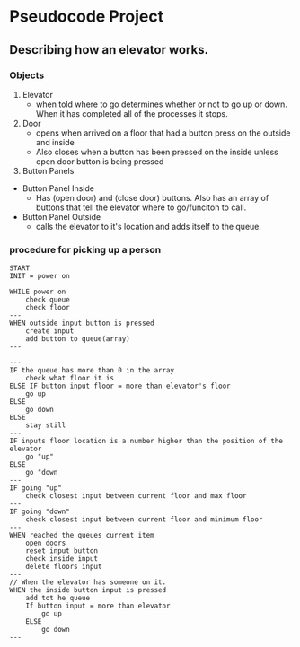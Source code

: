 # Pseudocode Project
## Describing how an elevator works.
### Objects
1. Elevator
    * when told where to go determines whether or not to go up or down. When it has completed all of the processes it stops.
2. Door
    * opens when arrived on a floor that had a button press on the outside and inside
    * Also closes when a button has been pressed on the inside unless open door button is being pressed
3. Button Panels
  * Button Panel Inside
    * Has (open door) and (close door) buttons. Also has an array of buttons that tell the elevator where to go/funciton to call.
  * Button Panel Outside
    * calls the elevator to it's location and adds itself to the queue.
### procedure for picking up a person
~~~
START
INIT = power on

WHILE power on 
    check queue
    check floor
---
WHEN outside input button is pressed
    create input
    add button to queue(array)
---

---
IF the queue has more than 0 in the array
    check what floor it is
ELSE IF button input floor = more than elevator's floor
    go up
ELSE
    go down
ELSE
    stay still
---    
IF inputs floor location is a number higher than the position of the elevator
    go "up"
ELSE
    go "down
---   
IF going "up"
    check closest input between current floor and max floor
---    
IF going "down"
    check closest input between current floor and minimum floor
---   
WHEN reached the queues current item 
    open doors
    reset input button
    check inside input
    delete floors input
--- 
// When the elevator has someone on it.
WHEN the inside button input is pressed
    add tot he queue
    If button input = more than elevator
        go up
    ELSE 
        go down
---

~~~
